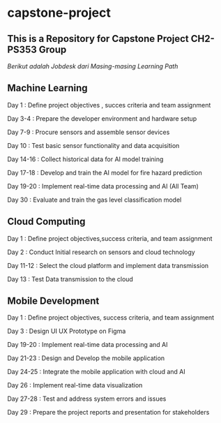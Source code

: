 # capstone-project
This is a Repository for Capstone Project CH2-PS353 Group
--

*Berikut adalah Jobdesk dari Masing-masing Learning Path*

Machine Learning
--
Day 1 : Define project objectives , succes criteria and team assignment

Day 3-4 : Prepare the developer environment and hardware setup

Day 7-9 : Procure sensors and assemble sensor devices

Day 10 : Test basic sensor functionality and data acquisition

Day 14-16 : Collect historical data for AI model training

Day 17-18 : Develop and train the AI model for fire hazard prediction

Day 19-20 : Implement real-time data processing and AI (All Team)

Day 30 : Evaluate and train the gas level classification model

Cloud Computing
--
Day 1 : Define project objectives,success criteria, and team assignment

Day 2 : Conduct Initial research on sensors and cloud technology

Day 11-12 : Select the cloud platform and implement data transmission

Day 13 : Test Data transmission to the cloud

Mobile Development
--
Day 1 : Define project objectives, success criteria, and team assignment

Day 3 : Design UI UX Prototype on Figma

Day 19-20 : Implement real-time data processing and AI

Day 21-23 : Design and Develop the mobile application

Day 24-25 : Integrate the mobile application with cloud and AI

Day 26 : Implement real-time data visualization

Day 27-28 : Test and address system errors and issues

Day 29 : Prepare the project reports and presentation for stakeholders
